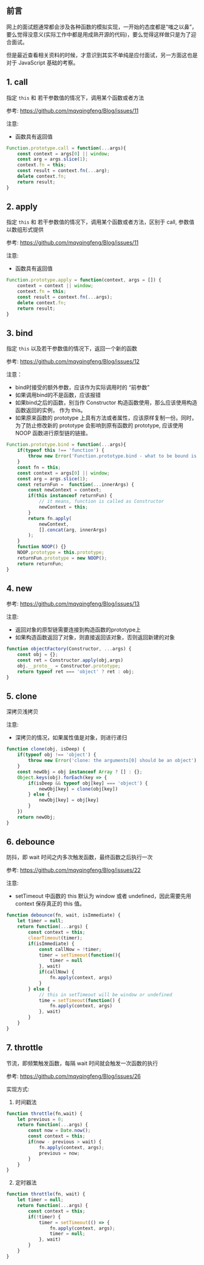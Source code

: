 ## 前言

网上的面试题通常都会涉及各种函数的模拟实现，一开始的态度都是“嗤之以鼻”，要么觉得没意义(实际工作中都是用成熟开源的代码)，要么觉得这样做只是为了迎合面试。  

但是最近查看相关资料的时候，才意识到其实不单纯是应付面试，另一方面这也是对于 JavaScript 基础的考察。

## 1. call
指定 `this` 和 若干参数值的情况下，调用某个函数或者方法  

参考: https://github.com/mqyqingfeng/Blog/issues/11  

注意:
- 函数具有返回值

```js
Function.prototype.call = function(...args){
    const context = args[0] || window;
    const arg = args.slice(1);
    context.fn = this;
    const result = context.fn(...arg);
    delete context.fn;
    return result;
}
```

## 2. apply
指定 `this` 和 若干参数值的情况下，调用某个函数或者方法，区别于 call, 参数值以数组形式提供  

参考: https://github.com/mqyqingfeng/Blog/issues/11  

注意:
- 函数具有返回值

```js
Function.prototype.apply = function(context, args = []) {
    context = context || window;
    context.fn = this;
    const result = context.fn(...args);
    delete context.fn;
    return result;
}
```

## 3. bind

指定 `this` 以及若干参数值的情况下，返回一个新的函数  

参考: https://github.com/mqyqingfeng/Blog/issues/12  

注意：
- bind时接受的额外参数，应该作为实际调用时的 “前参数”
- 如果调用bind的不是函数，应该报错
- 如果bind之后的函数，别当作 Constructor 构造函数使用，那么应该使用构造函数返回的实例， 作为 this。
- 如果原来函数的 prototype 上具有方法或者属性，应该原样复制一份。同时，为了防止修改新的 prototype 会影响到原有函数的 prototype, 应该使用 NOOP 函数进行原型链的链接。

```js
Function.prototype.bind = function(...args){
    if(typeof this !== 'function') {
        throw new Error('Function.prototype.bind - what to be bound is not a function');
    }
    const fn = this;
    const context = args[0] || window;
    const arg = args.slice(1);
    const returnFun =  function(...innerArgs) {
        const newContext = context;
        if(this instanceof returnFun) {
            // it means, function is called as Constructor
            newContext = this;
        }
        return fn.apply(
            newContext,
            [].concat(arg, innerArgs)
        );
    }
    function NOOP() {}
    NOOP.prototype = this.prototype;
    returnFun.prototype = new NOOP();
    return returnFun;
}
```

## 4. new

参考: https://github.com/mqyqingfeng/Blog/issues/13

注意:  

- 返回对象的原型链需要连接到构造函数的prototype上
- 如果构造函数返回了对象，则直接返回该对象，否则返回新建的对象

```js
function objectFactory(Constructor, ...args) {
    const obj = {};
    const ret = Constructor.apply(obj,args)
    obj.__proto__ = Constructor.prototype;
    return typeof ret === 'object' ? ret : obj;
}
```

## 5. clone 

深拷贝浅拷贝  

注意:  
- 深拷贝的情况，如果属性值是对象，则进行递归

```js
function clone(obj, isDeep) {
    if(typeof obj !== 'object') {
        throw new Error('clone: the arguments[0] should be an object');
    }
    const newObj = obj instanceof Array ? [] : {};
    Object.keys(obj).forEach(key => {
        if(isDeep && typeof obj[key] === 'object') {
            newObj[key] = clone(obj[key])
        } else {
            newObj[key] = obj[key]
        }
    })
    return newObj;
}
```  

## 6. debounce

防抖，即 wait 时间之内多次触发函数，最终函数之后执行一次  

参考: https://github.com/mqyqingfeng/Blog/issues/22

注意:  
- setTimeout 中函数的 this 默认为 window 或者 undefined，因此需要先用 context 保存真正的 this 值。

```js
function debounce(fn, wait, isImmediate) {
    let timer = null;
    return function(...args) {
        const context = this;
        clearTimeout(timer);
        if(isImmediate) {
            const callNow = !timer;
            timer = setTimeout(function(){
                timer = null
            }, wait)
            if(callNow) {
                fn.apply(context, args)
            }
        } else {
            // this in setTimeout will be window or undefined
            time = setTimeout(function() {
                fn.apply(context, args)
            }, wait)    
        }
    }
}
```

## 7. throttle

节流，即频繁触发函数，每隔 wait 时间就会触发一次函数的执行  

参考: https://github.com/mqyqingfeng/Blog/issues/26  

实现方式:  

1. 时间戳法 

```js
function throttle(fn,wait) {
    let previous = 0;
    return function(...args) {
        const now = Date.now();
        const context = this;
        if(now - previous > wait) {
            fn.apply(context, args);
            previous = now;
        }
    } 
}
```

2. 定时器法

```js
function throttle(fn, wait) {
    let timer = null;
    return function(...args) {
        const context = this;
        if(!timer) {
            timer = setTimeout(() => {
                fn.apply(context, args);
                timer = null;
            }, wait)
        }
    }
}
```
